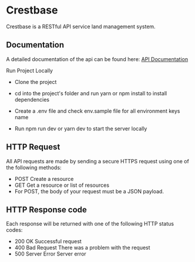 # Crestbase

Crestbase is a RESTful API service land management system.

## Documentation

A detailed documentation of the api can be found here: [API Documentation](https://documenter.getpostman.com/view/11971882/2s9YJhwKFn)

Run Project Locally

- Clone the project

- cd into the project's folder and run yarn or npm install to install dependencies

- Create a .env file and check env.sample file for all environment keys name

- Run npm run dev or yarn dev to start the server locally

## HTTP Request

All API requests are made by sending a secure HTTPS request using one of the following methods:

- POST Create a resource
- GET Get a resource or list of resources
- For POST, the body of your request must be a JSON payload.

## HTTP Response code

Each response will be returned with one of the following HTTP status codes:

- 200 OK Successful request
- 400 Bad Request There was a problem with the request
- 500 Server Error Server error
